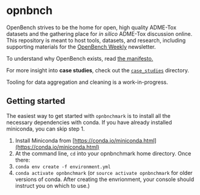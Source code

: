 # opnbnch

OpenBench strives to be the home for open, high quality ADME-Tox datasets and the gathering place for _in silico_ ADME-Tox discussion online. This repository is meant to host tools, datasets, and research, including supporting materials for the [OpenBench Weekly](https://opnbnch.substack.com/welcome) newsletter.

To understand why OpenBench exists, read [the manifesto.](https://opnbnch.substack.com/p/a-paradise-deferred)

For more insight into **case studies**, check out the [`case_studies`](./case_studies) directory. 

Tooling for data aggregation and cleaning is a work-in-progress.

## Getting started

The easiest way to get started with `opnbnchmark` is to install all the necessary dependencies with conda. If you have already installed miniconda, you can skip step 1. 

1. Install Miniconda from [https://conda.io/miniconda.html](https://conda.io/miniconda.html)
2. At the command line, `cd` into your opnbnchmark home directory. Once there: 
3. `conda env create -f environment.yml`
4. `conda activate opnbnchmark` (or `source activate opnbnchmark` for older versions of conda. After creating the envrionment, your console should instruct you on which to use.)
